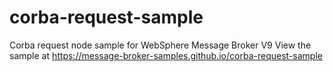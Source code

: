 # corba-request-sample
Corba request node sample for WebSphere Message Broker V9
View the sample at  https://message-broker-samples.github.io/corba-request-sample
